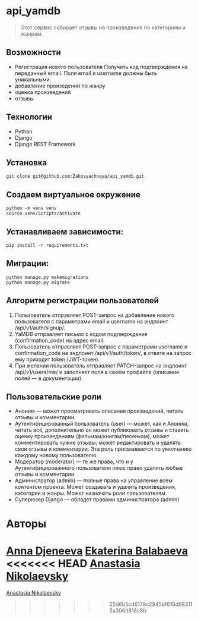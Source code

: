 # api_yamdb

> Этот сервис собирает отзывы на произведения по категориям и жанрам.

## Возможности
- Регистрация нового пользователя
Получить код подтверждения на переданный email. Поля email и username должны быть уникальными.
- добавление произедений по жанру
- оценка произведений
- отзывы

## Технологии
- Python 
- Django 
- Django REST Framework



## Установка
```
git clone git@github.com:Zakosyachnaya/api_yamdb.git
```
## Cоздаем виртуальное окружение
```
python -m venv venv 
source venv/Scripts/activate 
```
## Устанавливаем зависимости:
```
pip install -r requirements.txt 
```
## Миграции:
```
python manage.py makemigrations 
python manage.py migrate 
```



## Алгоритм регистрации пользователей
1. Пользователь отправляет POST-запрос на добавление нового пользователя с параметрами email и username на эндпоинт /api/v1/auth/signup/.
2. YaMDB отправляет письмо с кодом подтверждения (confirmation_code) на адрес email.
3. Пользователь отправляет POST-запрос с параметрами username и confirmation_code на эндпоинт /api/v1/auth/token/, в ответе на запрос ему приходит token (JWT-токен).
4. При желании пользователь отправляет PATCH-запрос на эндпоинт /api/v1/users/me/ и заполняет поля в своём профайле (описание полей — в документации).

## Пользовательские роли
- Аноним — может просматривать описания произведений, читать отзывы и комментарии.
- Аутентифицированный пользователь (user) — может, как и Аноним, читать всё, дополнительно он может публиковать отзывы и ставить оценку произведениям (фильмам/книгам/песенкам), может комментировать чужие отзывы; может редактировать и удалять свои отзывы и комментарии. Эта роль присваивается по умолчанию каждому новому пользователю.
- Модератор (moderator) — те же права, что и у Аутентифицированного пользователя плюс право удалять любые отзывы и комментарии.
- Администратор (admin) — полные права на управление всем контентом проекта. Может создавать и удалять произведения, категории и жанры. Может назначать роли пользователям.
- Суперюзер Django — обладет правами администратора (admin)

# Авторы
[Anna Djeneeva](https://github.com/annadjen)
[Ekaterina Balabaeva](https://github.com/ekblb)
<<<<<<< HEAD
[Anastasia Nikolaevsky](https://github.com/Zakosyachnaya)
=======
[Anastasia Nikolaevsky](https://github.com/Zakosyachnaya)
>>>>>>> 25d6b5cd6179c2945bf616d683115a306d818c8b
